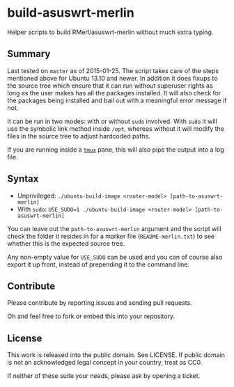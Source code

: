 # build-asuswrt-merlin

Helper scripts to build RMerl/asuswrt-merlin without much extra typing.

## Summary

Last tested on `master` as of 2015-01-25. The script takes care of the steps mentioned above for Ubuntu 13.10 and newer. In addition it does fixups to the source tree which ensure that it can run without superuser rights as long as the user makes has all the packages installed. It will also check for the packages being installed and bail out with a meaningful error message if not.

It can be run in two modes: with or without `sudo` involved. With `sudo` it will use the symbolic link method inside `/opt`, whereas without it will modify the files in the source tree to adjust hardcoded paths.

If you are running inside a [`tmux`](http://tmux.sourceforge.net/) pane, this will also pipe the output into a log file.

## Syntax

* Unprivileged: `./ubuntu-build-image <router-model> [path-to-asuswrt-merlin]`
* With `sudo`: `USE_SUDO=1 ./ubuntu-build-image <router-model> [path-to-asuswrt-merlin]`

You can leave out the `path-to-asuswrt-merlin` argument and the script will check the folder it resides in for a marker file (`README-merlin.txt`) to see whether this is the expected source tree.

Any non-empty value for `USE_SUDO` can be used and you can of course also export it up front, instead of prepending it to the command line.

## Contribute

Please contribute by reporting issues and sending pull requests.

Oh and feel free to fork or embed this into your repository.

## License

This work is released into the public domain. See LICENSE. If public domain is not an acknowledged legal concept in your country, treat as CC0.

If neither of these suite your needs, please ask by opening a ticket.
